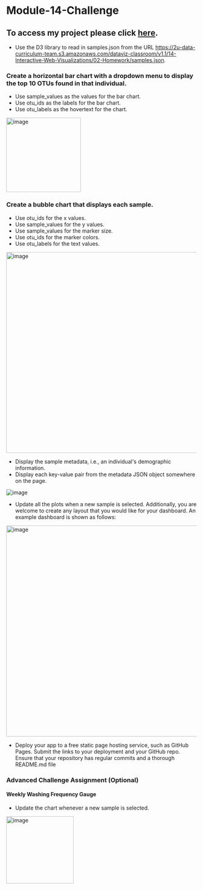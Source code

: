 # Module-14-Challenge
## To access my project please click <a href="[https://savannahwithanh.github.io/Module-14-Challenge/]" target="_blank">here</a>.

* Use the D3 library to read in samples.json from the URL https://2u-data-curriculum-team.s3.amazonaws.com/dataviz-classroom/v1.1/14-Interactive-Web-Visualizations/02-Homework/samples.json.

### Create a horizontal bar chart with a dropdown menu to display the top 10 OTUs found in that individual.
* Use sample_values as the values for the bar chart.
* Use otu_ids as the labels for the bar chart.
* Use otu_labels as the hovertext for the chart.
<img width="197" alt="image" src="https://github.com/SavannahWithAnH/Module-14-Challenge/assets/126124356/df772f4a-e1c1-4326-964c-bce64759c562">

### Create a bubble chart that displays each sample.
* Use otu_ids for the x values.
* Use sample_values for the y values.
* Use sample_values for the marker size.
* Use otu_ids for the marker colors.
* Use otu_labels for the text values.
<img width="532" alt="image" src="https://github.com/SavannahWithAnH/Module-14-Challenge/assets/126124356/2816c4ea-b808-4e20-a93b-0aaedc3447b7">

* Display the sample metadata, i.e., an individual's demographic information.
* Display each key-value pair from the metadata JSON object somewhere on the page.

![image](https://github.com/SavannahWithAnH/Module-14-Challenge/assets/126124356/4f319a36-c646-4edd-9478-7ab97419e020)

* Update all the plots when a new sample is selected. Additionally, you are welcome to create any layout that you would like for your dashboard. An example dashboard is shown as follows:

<img width="559" alt="image" src="https://github.com/SavannahWithAnH/Module-14-Challenge/assets/126124356/e8553f7e-57d3-466b-a83c-2d1e2bb9865f">

* Deploy your app to a free static page hosting service, such as GitHub Pages. Submit the links to your deployment and your GitHub repo. Ensure that your repository has regular commits and a thorough README.md file

### Advanced Challenge Assignment (Optional)
#### Weekly Washing Frequency Gauge
* Update the chart whenever a new sample is selected.

<img width="178" alt="image" src="https://github.com/SavannahWithAnH/Module-14-Challenge/assets/126124356/4d958e8a-3908-4dd2-99a6-a6e245d9a3e4">



